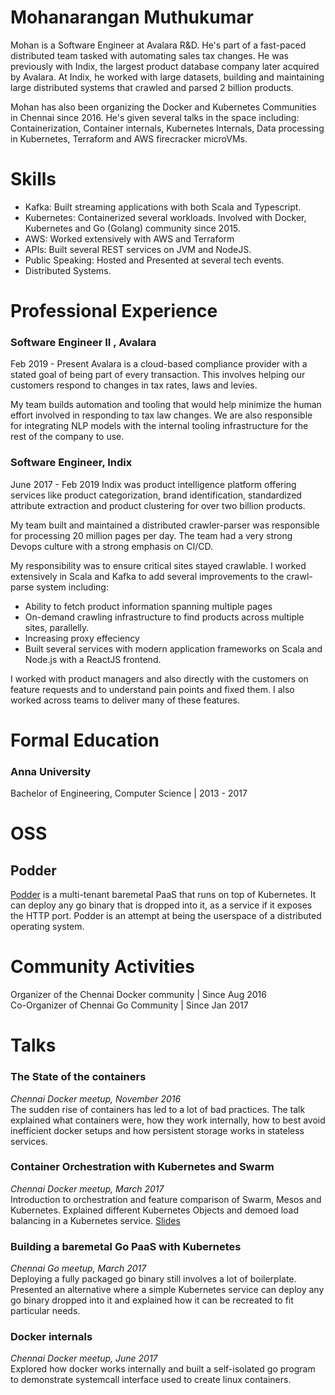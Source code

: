 # Mohanarangan Muthukumar

Mohan is a Software Engineer at Avalara R&D. He's part of a fast-paced distributed team tasked with automating sales tax changes. He was previously with Indix, the largest product database company later acquired by Avalara. At Indix, he worked with large datasets, building and maintaining large distributed systems that crawled and parsed 2 billion products.

Mohan has also been organizing the Docker and Kubernetes Communities in Chennai since 2016. He's given several talks in the space including: Containerization, Container internals, Kubernetes Internals, Data processing in Kubernetes, Terraform and AWS firecracker microVMs.

# Skills

- Kafka: Built streaming applications with both Scala and Typescript.
- Kubernetes: Containerized several workloads. Involved with Docker, Kubernetes and Go (Golang) community since 2015.
- AWS: Worked extensively with AWS and Terraform
- APIs: Built several REST services on JVM and NodeJS.
- Public Speaking: Hosted and Presented at several tech events.
- Distributed Systems.

# Professional Experience

### Software Engineer II , Avalara

Feb 2019 - Present
Avalara is a cloud-based compliance provider with a stated goal of being part of every transaction. This involves helping our customers respond to changes in tax rates, laws and levies.

My team builds automation and tooling that would help minimize the human effort involved in responding to tax law changes. We are also responsible for integrating NLP models with the internal tooling infrastructure for the rest of the company to use.

### Software Engineer, Indix

June 2017 - Feb 2019
Indix was product intelligence platform offering services like product categorization, brand identification, standardized attribute extraction and product clustering for over two billion products.

My team built and maintained a distributed crawler-parser was responsible for processing 20 million pages per day. The team had a very strong Devops culture with a strong emphasis on CI/CD.

My responsibility was to ensure critical sites stayed crawlable. I worked extensively in Scala and Kafka to add several improvements to the crawl-parse system including:

- Ability to fetch product information spanning multiple pages
- On-demand crawling infrastructure to find products across multiple sites, parallelly.
- Increasing proxy effeciency
- Built several services with modern application frameworks on Scala and Node.js with a ReactJS frontend.

I worked with product managers and also directly with the customers on feature requests and to understand pain points and fixed them. I also worked across teams to deliver many of these features.

# Formal Education

### Anna University

Bachelor of Engineering, Computer Science | 2013 - 2017

# OSS

## Podder

[Podder](http://github.com/extrasalt/podder) is a multi-tenant baremetal PaaS that runs on top of Kubernetes. It can deploy any go binary that is dropped into it, as a service if it exposes the HTTP port. Podder is an attempt at being the userspace of a distributed operating system.

# Community Activities

Organizer of the Chennai Docker community | Since Aug 2016  
Co-Organizer of Chennai Go Community | Since Jan 2017

# Talks

### The State of the containers

_Chennai Docker meetup, November 2016_  
The sudden rise of containers has led to a lot of bad practices. The talk explained what containers were, how they work internally, how to best avoid inefficient docker setups and how persistent storage works in stateless services.

### Container Orchestration with Kubernetes and Swarm

_Chennai Docker meetup, March 2017_  
Introduction to orchestration and feature comparison of Swarm, Mesos and Kubernetes. Explained different Kubernetes Objects and demoed load balancing in a Kubernetes service. [Slides](http://slides.com/extrasalt/deck)

### Building a baremetal Go PaaS with Kubernetes

_Chennai Go meetup, March 2017_  
Deploying a fully packaged go binary still involves a lot of boilerplate. Presented an alternative where a simple Kubernetes service can deploy any go binary dropped into it and explained how it can be recreated to fit particular needs.

### Docker internals

_Chennai Docker meetup, June 2017_  
Explored how docker works internally and built a self-isolated go program to demonstrate systemcall interface used to create linux containers.
